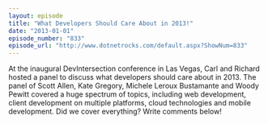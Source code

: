 ```yaml
---
layout: episode
title: "What Developers Should Care About in 2013!"
date: "2013-01-01"
episode_number: "833"
episode_url: "http://www.dotnetrocks.com/default.aspx?ShowNum=833"
---
```


At the inaugural DevIntersection conference in Las Vegas, Carl and Richard hosted a panel to discuss what developers should care about in 2013. The panel of Scott Allen, Kate Gregory, Michele Leroux Bustamante and Woody Pewitt covered a huge spectrum of topics, including web development, client development on multiple platforms, cloud technologies and mobile development. Did we cover everything? Write comments below!
